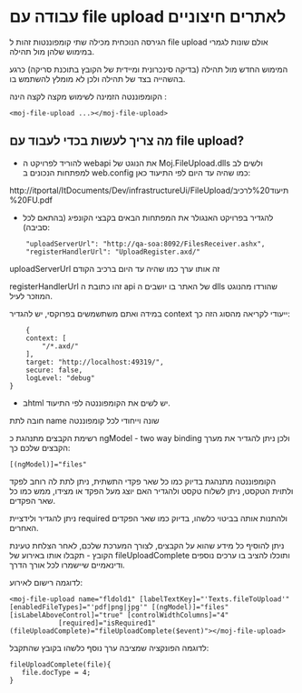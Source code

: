 # עבודה עם file upload לאתרים חיצוניים
הגירסה הנוכחית מכילה שתי קומפוננטות זהות ל file upload אולם שונות לגמרי במימוש שלהן מול תהילה.

המימוש החדש מול תהילה (בדיקה סינכרונית ומיידית של הקובץ בתוכנת סריקה) כרגע בהשהייה בצד של תהילה ולכן לא מומלץ להשתמש בו.

הקומפוננטה הזמינה לשימוש מקצה לקצה הינה :
```
<moj-file-upload ...></moj-file-upload>
```
## מה צריך לעשות בכדי לעבוד עם file upload?

*	להוריד לפרויקט ה webapi את הנוגט של Moj.FileUpload.dlls ולשים לב למפתחות הנכונים ב web.config כמו שהיה עד היום לפי התיעוד כאן:

http://itportal/ItDocuments/Dev/infrastructureUi/FileUpload/תיעוד%20לרכיב%20FU.pdf

*	להגדיר בפרויקט האנגולר את המפתחות הבאים בקבצי הקונפיג (בהתאם לכל סביבה):
```
    "uploadServerUrl": "http://qa-soa:8092/FilesReceiver.ashx",
    "registerHandlerUrl": "UploadRegister.axd/"
```

uploadServerUrl זה אותו ערך כמו שהיה עד היום ברכיב הקודם

registerHandlerUrl זהו כתובת ה api של האתר בו יושבים ה dlls שהורדו מהנוגט המוזכר לעיל.

במידה ואתם משתשמשים בפרוקסי, יש להגדיר context ייעודי לקריאה מהסוג הזה כך:

        {
        context: [
            "/*.axd/"
        ],
        target: "http://localhost:49319/",   
        secure: false,
        logLevel: "debug"
    }


*	בhtml יש לשים את הקומפוננטה לפי התיעוד.

חובה לתת name שונה וייחודי לכל קומפוננטה

רשימת הקבצים מתנהגת כ ngModel  -  two way binding ולכן ניתן להגדיר את מערך הקבצים שלכם כך: 
```
[(ngModel)]="files"
```
הקומפוננטה מתנהגת בדיוק כמו כל שאר פקדי התשתית, ניתן לתת לה רוחב לפקד ולתוית הטקסט, ניתן לשלוח טקסט ולהגדיר האם יוצג מעל הפקד או מצידו, ממש כמו כל שאר הפקדים.

ניתן להגדיר ולידציית required ולהתנות אותה בביטוי כלשהו, בדיוק כמו שאר הפקדים האחרים.

ניתן להוסיף כל מידע שהוא על הקבצים, לצורך המערכת שלכם, לאחר הצלחת טעינת הקובץ  - תקבלו אותו באירוע של fileUploadComplete ותוכלו להציב בו ערכים נוספים ודינאמיים שיישמרו לכל אורך הדרך.

לדוגמה רישום לאירוע:
```
<moj-file-upload name="fldold1" [labelTextKey]="'Texts.fileToUpload'" [enabledFileTypes]="'pdf|png|jpg'" [(ngModel)]="files" [isLabelAboveControl]="true" [controlWidthColumns]="4"
			[required]="isRequired1" (fileUploadComplete)="fileUploadComplete($event)"></moj-file-upload>
```
לדוגמה הפונקציה שמציבה ערך נוסף כלשהו בקובץ שהתקבל:
```
fileUploadComplete(file){
   file.docType = 4;
}
```

	

